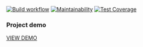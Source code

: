 [![Build workflow](https://github.com/dtarakanova/java-project-99/actions/workflows/build.yml/badge.svg)](https://github.com/dtarakanova/java-project-99/actions/workflows/build.yml)
[![Maintainability](https://api.codeclimate.com/v1/badges/35f0e3923722e909b685/maintainability)](https://codeclimate.com/github/dtarakanova/java-project-99/maintainability)
[![Test Coverage](https://api.codeclimate.com/v1/badges/35f0e3923722e909b685/test_coverage)](https://codeclimate.com/github/dtarakanova/java-project-99/test_coverage)

### Project demo
[VIEW DEMO](https://java-project-99-rizi.onrender.com/)

